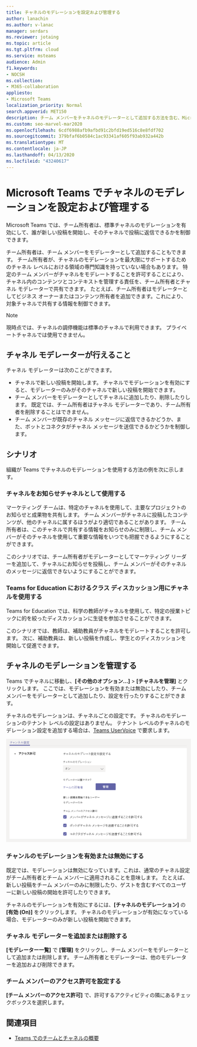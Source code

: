 ```yaml
---
title: チャネルのモデレーションを設定および管理する
author: lanachin
ms.author: v-lanac
manager: serdars
ms.reviewer: jotaing
ms.topic: article
ms.tgt.pltfrm: cloud
ms.service: msteams
audience: Admin
f1.keywords:
- NOCSH
ms.collection:
- M365-collaboration
appliesto:
- Microsoft Teams
localization_priority: Normal
search.appverid: MET150
description: チーム メンバーをチャネルのモデレーターとして追加する方法を含む、Microsoft Teams でモデレート用にチャネルを設定する方法について説明します。
ms.custom: seo-marvel-mar2020
ms.openlocfilehash: 6cdf6988afb9afbd91c2bfd19ed516c8e8fdf702
ms.sourcegitcommit: 379bfaf6b0584c1ac93341af605f93ab932a442b
ms.translationtype: MT
ms.contentlocale: ja-JP
ms.lasthandoff: 04/13/2020
ms.locfileid: "43240617"
---
```

# <a name="set-up-and-manage-channel-moderation-in-microsoft-teams"></a>Microsoft Teams でチャネルのモデレーションを設定および管理する

Microsoft Teams では、チーム所有者は、標準チャネルのモデレーションを有効にして、誰が新しい投稿を開始し、そのチャネルで投稿に返信できるかを制御できます。

チーム所有者は、チーム メンバーをモデレーターとして追加することもできます。 チーム所有者が、チャネルのモデレーションを最大限にサポートするためのチャネル レベルにおける領域の専門知識を持っていない場合もあります。 特定のチーム メンバーがチャネルをモデレートすることを許可することにより、チャネル内のコンテンツとコンテキストを管理する責任を、チーム所有者とチャネル モデレーターで共有できます。 たとえば、チーム所有者はモデレーターとしてビジネス オーナーまたはコンテンツ所有者を追加できます。これにより、対象チャネルで共有する情報を制御できます。

> [!NOTE]
> 現時点では、チャネルの調停機能は標準のチャネルで利用できます。 プライベートチャネルでは使用できません。

## <a name="what-can-a-channel-moderator-do"></a>チャネル モデレーターが行えること

チャネル モデレーターは次のことができます。

- チャネルで新しい投稿を開始します。 チャネルでモデレーションを有効にすると、モデレーターのみがそのチャネルで新しい投稿を開始できます。
- チーム メンバーをモデレーターとしてチャネルに追加したり、削除したりします。 既定では、チーム所有者はチャネル モデレーターであり、チーム所有者を削除することはできません。
- チーム メンバーが既存のチャネル メッセージに返信できるかどうか、また、ボットとコネクタがチャネル メッセージを送信できるかどうかを制御します。

## <a name="scenarios"></a>シナリオ

組織が Teams でチャネルのモデレーションを使用する方法の例を次に示します。

### <a name="use-a-channel-as-an-announcement-channel"></a>チャネルをお知らせチャネルとして使用する

マーケティング チームは、特定のチャネルを使用して、主要なプロジェクトのお知らせと成果物を共有します。 チーム メンバーがチャネルに投稿したコンテンツが、他のチャネルに属するほうがより適切であることがあります。 チーム所有者は、このチャネルで共有する情報をお知らせのみに制限し、チーム メンバーがそのチャネルを使用して重要な情報をいつでも把握できるようにすることができます。

このシナリオでは、チーム所有者がモデレーターとしてマーケティング リーダーを追加して、チャネルにお知らせを投稿し、チーム メンバーがそのチャネルのメッセージに返信できないようにすることができます。

### <a name="use-a-channel-for-class-discussions-in-teams-for-education"></a>Teams for Education におけるクラス ディスカッション用にチャネルを使用する

Teams for Education では、科学の教師がチャネルを使用して、特定の授業トピックに的を絞ったディスカッションに生徒を参加させることができます。

このシナリオでは、教師は、補助教員がチャネルをモデレートすることを許可します。 次に、補助教員は、新しい投稿を作成し、学生とのディスカッションを開始して促進できます。

## <a name="manage-channel-moderation"></a>チャネルのモデレーションを管理する

Teams でチャネルに移動し、**[その他のオプション...]** > **[チャネルを管理]** とクリックします。 ここでは、モデレーションを有効または無効にしたり、チーム メンバーをモデレーターとして追加したり、設定を行ったりすることができます。

チャネルのモデレーションは、チャネルごとの設定です。 チャネルのモデレーションのテナント レベルの設定はありません。 テナント レベルのチャネルのモデレーション設定を追加する場合は、[Teams UserVoice](https://microsoftteams.uservoice.com/) で要求します。

![manage-channel-moderation-in-teams-preferences.png](media/manage-channel-moderation-in-teams-preferences.png)

### <a name="turn-on-or-turn-off-moderation-for-a-channel"></a>チャンルのモデレーションを有効または無効にする

既定では、モデレーションは無効になっています。これは、通常のチャネル設定がチーム所有者とチーム メンバーに適用されることを意味します。 たとえば、新しい投稿をチーム メンバーのみに制限したり、ゲストを含むすべてのユーザーに新しい投稿の開始を許可したりできます。

チャネルのモデレーションを有効にするには、**[チャネルのモデレーション]** の **[有効 (On)]** をクリックします。 チャネルのモデレーションが有効になっている場合、モデレーターのみが新しい投稿を開始できます。 

### <a name="add-or-remove-channel-moderators"></a>チャネル モデレーターを追加または削除する

**[モデレーター一覧]** で **[管理]** をクリックし、チーム メンバーをモデレーターとして追加または削除します。 チーム所有者とモデレーターは、他のモデレーターを追加および削除できます。  

### <a name="set-team-member-permissions"></a>チーム メンバーのアクセス許可を設定する

**[チーム メンバーのアクセス許可]** で、許可するアクティビティの隣にあるチェックボックスを選択します。

## <a name="related-topics"></a>関連項目

- [Teams でのチームとチャネルの概要](teams-channels-overview.md)
